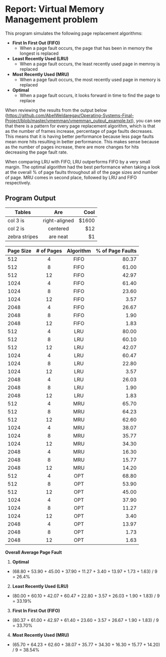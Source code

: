 # Report: Virtual Memory Management problem

This program simulates the following page replacement algorithms:
- **First In First Out (FIFO)**
  - When a page fault occurs, the page that has been in memory the longest is replaced
- **Least Recently Used (LRU)**
  - When a page fault occurs, the least recently used page in memroy is replaced
- **Most Recently Used (MRU)**
  - When a page fault occurs, the most recently used page in memory is replaced
- **Optimal**
  - When a page fault occurs, it looks forward in time to find the page to replace
    
When reviewing the results from the output below (https://github.com/AbelWeldaregay/Operating-Systems-Final-Project/blob/master/vmemman/vmemman_output_example.txt), you can see that there is a pattern for every page replacement algorithm, which is that as the number of frames increase, percentage of page faults decreases. This means that it is having better performance because less page faults mean more hits resulting in better performance. This makes sense because as the number of pages increase, there are more changes for hits decreasing the page fault rate.

When comparing LRU with FIFO, LRU outperforms FIFO by a very small margin. The optimal algorithm had the best performance when taking a look at the overall % of page faults throughout all of the page sizes and number of page. MRU comes in second place, followed by LRU and FIFO respectively.

## Program Output

| Tables        | Are           | Cool  |
| ------------- |:-------------:| -----:|
| col 3 is      | right-aligned | $1600 |
| col 2 is      | centered      |   $12 |
| zebra stripes | are neat      |    $1 |

| Page Size | # of Pages | Algorithm | % of Page Faults |
| --------- |:----------:|:---------:| ----------------:|
|   512     |     4      |   FIFO    |      80.37       | 
|   512     |     8      |   FIFO    |      61.00       | 
|   512     |    12      |   FIFO    |      42.97       | 
|  1024     |     4      |   FIFO    |      61.40       | 
|  1024     |     8      |   FIFO    |      23.60       | 
|  1024     |    12      |   FIFO    |       3.57       | 
|  2048     |     4      |   FIFO    |      26.67       | 
|  2048     |     8      |   FIFO    |       1.90       | 
|  2048     |    12      |   FIFO    |       1.83       | 
|   512     |     4      |    LRU    |      80.00       |
|   512     |     8      |    LRU    |      60.10       |
|   512     |    12      |    LRU    |      42.07       |
|  1024     |     4      |    LRU    |      60.47       | 
|  1024     |     8      |    LRU    |      22.80       | 
|  1024     |    12      |    LRU    |       3.57       | 
|  2048     |     4      |    LRU    |      26.03       | 
|  2048     |     8      |    LRU    |       1.90       | 
|  2048     |    12      |    LRU    |       1.83       | 
|   512     |     4      |    MRU    |      65.70       | 
|   512     |     8      |    MRU    |      64.23       | 
|   512     |    12      |    MRU    |      62.60       | 
|  1024     |     4      |    MRU    |      38.07       | 
|  1024     |     8      |    MRU    |      35.77       | 
|  1024     |    12      |    MRU    |      34.30       | 
|  2048     |     4      |    MRU    |      16.30       | 
|  2048     |     8      |    MRU    |      15.77       | 
|  2048     |    12      |    MRU    |      14.20       | 
|   512     |     4      |    OPT    |      68.80       | 
|   512     |     8      |    OPT    |      53.90       |
|   512     |    12      |    OPT    |      45.00       | 
|  1024     |     4      |    OPT    |      37.90       | 
|  1024     |     8      |    OPT    |      11.27       | 
|  1024     |    12      |    OPT    |       3.40       | 
|  2048     |     4      |    OPT    |      13.97       |
|  2048     |     8      |    OPT    |       1.73       | 
|  2048     |    12      |    OPT    |       1.63       | 

**Overall Average Page Fault**
1. **Optimal**
  - (68.80 + 53.90 + 45.00 + 37.90 + 11.27 + 3.40 + 13.97 + 1.73 + 1.63) / 9 = 26.4%
2.  **Least Recently Used (LRU)**
  - (80.00 + 60.10 + 42.07 + 60.47 + 22.80 + 3.57 + 26.03 + 1.90 + 1.83) / 9 = 33.19%
3.  **First In First Out (FIFO)**
  - (80.37 + 61.00 + 42.97 + 61.40 + 23.60 + 3.57 + 26.67 + 1.90 + 1.83) / 9 = 33.70%
4.  **Most Recently Used (MRU)**
  - (65.70 + 64.23 + 62.60 + 38.07 + 35.77 + 34.30 + 16.30 + 15.77 + 14.20) / 9 = 38.54%

